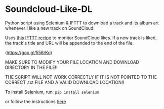 # Soundcloud-Like-DL
Python script using Selenium &amp; IFTTT to download a track and its album art whenever I like a new track on SoundCloud

Uses [this IFTTT recipe](https://goo.gl/556rKd) to monitor SoundCloud likes. If a new track is liked, the track's title and URL will be appended to the end of the file.

(https://goo.gl/556rKd)

MAKE SURE TO MODIFY YOUR FILE LOCATION AND DOWNLOAD DIRECTORY IN THE FILE!!

THE SCRIPT WILL NOT WORK CORRECTLY IF IT IS NOT POINTED TO THE CORRECT .txt FILE AND A VALID DOWNLOAD LOCATION!!

To install Selenium, run: `pip install selenium`

or follow the instructions [here](http://goo.gl/JmxrPT)
